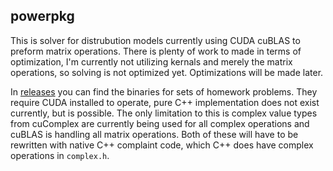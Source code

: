 ## powerpkg

This is solver for distrubution models currently using CUDA cuBLAS to preform matrix operations.
There is plenty of work to made in terms of optimization, I'm currently not utilizing kernals and merely the matrix operations, so solving is not optimized yet. Optimizations will be made later. 

In [releases](https://github.com/xozi/powerpkg/releases/tag/homework) you can find the binaries for sets of homework problems. They require CUDA installed to operate, pure C++ implementation does not exist currently, but is possible. The only limitation to this is complex value types from cuComplex are currently being used for all complex operations and cuBLAS is handling all matrix operations. Both of these will have to be rewritten with native C++ complaint code, which C++ does have complex operations in `complex.h`.
